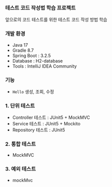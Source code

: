 ### 테스트 코드 작성법 학습 프로젝트
앞으로의 코드 테스트를 위한 테스트 코드 작성 방법 학습

### 개발 환경
- Java 17
- Gradle 8.7
- Spring Boot : 3.2.5
- Database : H2-database
- Tools : IntelliJ IDEA Community

### 기능
- `Hello` 생성, 조회, 수정

### 1. 단위 테스트
- Controller 테스트 : JUnit5 + MockMVC
- Service 테스트 : JUnit5 + Mockito
- Repository 테스트 : JUnit5

### 2. 통합 테스트
- MockMVC

### 3. 예외 테스트
- mockMvc
